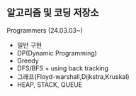 ## 알고리즘 및 코딩 저장소

Programmers (24.03.03~)
+ 일반 구현
+ DP(Dynamic Programming)
+ Greedy
+ DFS/BFS + using back tracking
+ 그래프(Floyd-warshall,Dijkstra,Kruskal)
+ HEAP, STACK, QUEUE


